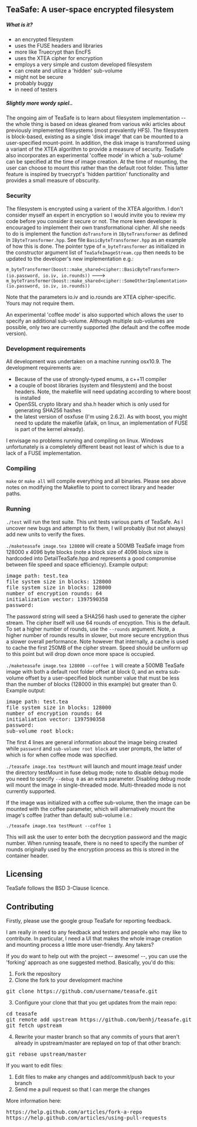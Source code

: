 TeaSafe: A user-space encrypted filesystem
------------------------------------------

##### What is it?

- an encrypted filesystem
- uses the FUSE headers and libraries 
- more like Truecrypt than EncFS
- uses the XTEA cipher for encryption
- employs a very simple and custom developed filesystem 
- can create and utilize a 'hidden' sub-volume
- might not be secure
- probably buggy
- in need of testers

##### Slightly more wordy spiel..

The ongoing aim of TeaSafe is to learn about 
filesystem implementation -- the whole thing is based on ideas gleaned from various wiki 
articles about previously implemented filesystems (most prevalently HFS).
The filesystem is block-based, existing as a single 'disk image'
that can be mounted to a user-specified mount-point. In addition, the disk image 
is transformed using a variant of the XTEA algorithm to provide a measure of security.
TeaSafe also incorporates an experimental
'coffee mode' in which a 'sub-volume' can be specified at the time
of image creation. At the time of mounting, the user can choose to mount this
rather than the default root folder. This latter feature is inspired by truecrypt's 
'hidden partition' functionality and provides a small measure of obscurity.

### Security

The filesystem is encrypted using a varient of the XTEA algorithm. 
I don't consider myself an expert in encryption so I would invite you to
review my code before you consider it secure or not.
The more keen developer is encouraged to implement their own transformational cipher. All she 
needs to do is implement the function `doTransform` in `IByteTransformer` as defined in `IByteTransformer.hpp`.
See file `BasicByteTransformer.hpp` as an example of how this is done. The pointer type of `m_byteTransformer`
as initialized in the constructor argument list of `TeaSafeImageStream.cpp` then needs to be updated to
the developer's new implementation e.g.:

`m_byteTransformer(boost::make_shared<cipher::BasicByteTransformer>(io.password, io.iv, io.rounds))` --->
`m_byteTransformer(boost::make_shared<cipher::SomeOtherImplementation>(io.password, io.iv, io.rounds))`

Note that the parameters io.iv and io.rounds are XTEA cipher-specific. Yours may not require them.

An experimental 'coffee mode' is also supported which allows the user to specify
an additional sub-volume. Although multiple sub-volumes are possible, only two 
are currently supported (the default and the coffee mode version).

### Development requirements

All development was undertaken on a machine running osx10.9.
The development requirements are:

- Because of the use of strongly-typed enums, a c++11 compiler 
- a couple of boost libraries (system and filesystem) and the boost headers. Note, the makefile will need 
updating according to where boost is installed
- OpenSSL crypto library and sha.h header which is only used for generating SHA256 hashes
- the latest version of osxfuse (I'm using 2.6.2). As with boost, you might need to update the makefile
(afaik, on linux, an implementation of FUSE is part of the kernel already).

I envisage no problems running and compiling on linux. Windows unfortunately is a completely different beast
not least of which is due to a lack of a FUSE implementation.

### Compiling

`make` or `make all` will compile everything and all binaries. Please see above notes
on modifying the Makefile to point to correct library and header paths.

### Running

`./test` will run the test suite. This unit tests various parts of TeaSafe. As I uncover
new bugs and attempt to fix them, I will probably (but not always) add new units to verify the fixes.

`./maketeasafe image.tea 128000` will create a 500MB TeaSafe image from 128000 x 4096
byte blocks (note a block size of 4096 block size is hardcoded into DetailTeaSafe.hpp and represents
a good compromise between file speed and space efficiency). Example output:

<pre>
image path: test.tea
file system size in blocks: 128000
file system size in blocks: 128000
number of encryption rounds: 64
initialization vector: 1397590358
password:
</pre>

The password string will seed a SHA256 hash used to generate the
cipher stream. The cipher itself will use 64 rounds of encyption. This
is the default. To set a higher number of rounds, use the `--rounds` argument.
Note, a higher number of rounds results in slower, but more secure encryption thus
a slower overall performance. Note however that internally, a cache is used to cache 
the first 250MB of the cipher stream. Speed should be uniform up to this point
but will drop down once more space is occupied.

`./maketeasafe image.tea 128000 --coffee 1` will create a 500MB TeaSafe image with
both a default root folder offset at block 0, and an extra sub-volume offset by a user-specified
block number value that must be less than the number of blocks (128000 in this example)
but greater than 0. Example output:

<pre>
image path: test.tea
file system size in blocks: 128000
number of encryption rounds: 64
initialiation vector: 1397590358
password:
sub-volume root block:
</pre>

The first 4 lines are general information about the image being created while
`password` and `sub-volume root block` are user prompts, the latter of which
is for when coffee mode was specified.

`./teasafe image.tea testMount` will launch and mount image.teasf under 
the directory testMount in fuse debug mode; note to disable debug
mode you need to specify `--debug 0` as an extra parameter. Disabling
debug mode will mount the image in single-threaded mode. Multi-threaded mode
is not currently supported.

If the image was initialized with a coffee sub-volume, then the image can be mounted
with the coffee parameter, which will alternatively mount the image's coffee 
(rather than default) sub-volume i.e.:

`./teasafe image.tea testMount --coffee 1`

This will ask the user to enter both the decryption password and the magic number.
When running teasafe, there is no need to specify the number of rounds originally used
by the encryption process as this is stored in the container header.

Licensing
---------

TeaSafe follows the BSD 3-Clause licence. 

Contributing
------------

Firstly, please use the google group TeaSafe for reporting feedback.

I am really in need to any feedback and testers and people who may like to
contribute. In particular, I need a UI that makes the whole image creation
and mounting process a little more user-friendly. Any takers?

If you do want to help out with the project -- awesome! --, you can use the 'forking' approach
as one suggested method. Basically, you'd do this:

1. Fork the repository
2. Clone the fork to your development machine
<pre>
git clone https://github.com/username/teasafe.git
</pre>
3. Configure your clone that that you get updates from the main repo:
<pre>
cd teasafe
git remote add upstream https://github.com/benhj/teasafe.git
git fetch upstream
</pre>
4. Rewrite your master branch so that any commits of yours that
aren't already in upstream/master are replayed on top of that
other branch:
<pre>
git rebase upstream/master
</pre>

If you want to edit files:

1. Edit files to make any changes and add/commit/push back to your branch
2. Send me a pull request so that I can merge the changes
 
More information here:
<pre>
https://help.github.com/articles/fork-a-repo
https://help.github.com/articles/using-pull-requests
</pre>

